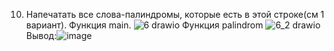 10. Напечатать все слова-палиндромы, которые есть в этой
строке(см 1 вариант).
Функция main.
![6 drawio](https://github.com/Aleksandr912/Labs_PSTU_2023/assets/154664349/1736ba6f-a037-4d72-817f-5a04a9858f22)
Функция palindrom
![6_2 drawio](https://github.com/Aleksandr912/Labs_PSTU_2023/assets/154664349/65f9b9e0-79ed-4e17-81d1-b8ea1dd048e9)
Вывод:![image](https://github.com/Aleksandr912/Labs_PSTU_2023/assets/154664349/7410c5ce-1011-4ba9-90d8-9f16ca2a1554)
